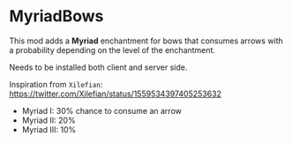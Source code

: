 # MyriadBows

This mod adds a **Myriad** enchantment for bows that consumes arrows with a probability depending on the level of the
enchantment.

Needs to be installed both client and server side.

Inspiration from `Xilefian`: https://twitter.com/Xilefian/status/1559534397405253632

- Myriad I: 30% chance to consume an arrow
- Myriad II: 20%
- Myriad III: 10%
